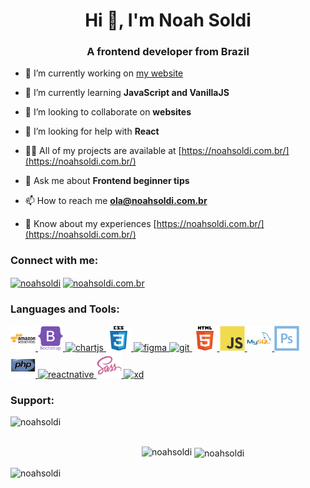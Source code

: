 <h1 align="center">Hi 👋, I'm Noah Soldi</h1>
<h3 align="center">A frontend developer from Brazil</h3>

- 🔭 I’m currently working on [my website](https://noahsoldi.com.br/)

- 🌱 I’m currently learning **JavaScript and VanillaJS**

- 👯 I’m looking to collaborate on **websites**

- 🤝 I’m looking for help with **React**

- 👨‍💻 All of my projects are available at [https://noahsoldi.com.br/](https://noahsoldi.com.br/)

- 💬 Ask me about **Frontend beginner tips**

- 📫 How to reach me **ola@noahsoldi.com.br**

- 📄 Know about my experiences [https://noahsoldi.com.br/](https://noahsoldi.com.br/)

<h3 align="left">Connect with me:</h3>
<p align="left">
<a href="https://linkedin.com/in/noahsoldi" target="blank"><img align="center" src="https://raw.githubusercontent.com/rahuldkjain/github-profile-readme-generator/master/src/images/icons/Social/linked-in-alt.svg" alt="noahsoldi" height="30" width="40" /></a>
<a href="https://instagram.com/noahsoldi.com.br" target="blank"><img align="center" src="https://raw.githubusercontent.com/rahuldkjain/github-profile-readme-generator/master/src/images/icons/Social/instagram.svg" alt="noahsoldi.com.br" height="30" width="40" /></a>
</p>

<h3 align="left">Languages and Tools:</h3>
<p align="left"> <a href="https://aws.amazon.com" target="_blank" rel="noreferrer"> <img src="https://raw.githubusercontent.com/devicons/devicon/master/icons/amazonwebservices/amazonwebservices-original-wordmark.svg" alt="aws" width="40" height="40"/> </a> <a href="https://getbootstrap.com" target="_blank" rel="noreferrer"> <img src="https://raw.githubusercontent.com/devicons/devicon/master/icons/bootstrap/bootstrap-plain-wordmark.svg" alt="bootstrap" width="40" height="40"/> </a> <a href="https://www.chartjs.org" target="_blank" rel="noreferrer"> <img src="https://www.chartjs.org/media/logo-title.svg" alt="chartjs" width="40" height="40"/> </a> <a href="https://www.w3schools.com/css/" target="_blank" rel="noreferrer"> <img src="https://raw.githubusercontent.com/devicons/devicon/master/icons/css3/css3-original-wordmark.svg" alt="css3" width="40" height="40"/> </a> <a href="https://www.figma.com/" target="_blank" rel="noreferrer"> <img src="https://www.vectorlogo.zone/logos/figma/figma-icon.svg" alt="figma" width="40" height="40"/> </a> <a href="https://git-scm.com/" target="_blank" rel="noreferrer"> <img src="https://www.vectorlogo.zone/logos/git-scm/git-scm-icon.svg" alt="git" width="40" height="40"/> </a> <a href="https://www.w3.org/html/" target="_blank" rel="noreferrer"> <img src="https://raw.githubusercontent.com/devicons/devicon/master/icons/html5/html5-original-wordmark.svg" alt="html5" width="40" height="40"/> </a> <a href="https://developer.mozilla.org/en-US/docs/Web/JavaScript" target="_blank" rel="noreferrer"> <img src="https://raw.githubusercontent.com/devicons/devicon/master/icons/javascript/javascript-original.svg" alt="javascript" width="40" height="40"/> </a> <a href="https://www.mysql.com/" target="_blank" rel="noreferrer"> <img src="https://raw.githubusercontent.com/devicons/devicon/master/icons/mysql/mysql-original-wordmark.svg" alt="mysql" width="40" height="40"/> </a> <a href="https://www.photoshop.com/en" target="_blank" rel="noreferrer"> <img src="https://raw.githubusercontent.com/devicons/devicon/master/icons/photoshop/photoshop-line.svg" alt="photoshop" width="40" height="40"/> </a> <a href="https://www.php.net" target="_blank" rel="noreferrer"> <img src="https://raw.githubusercontent.com/devicons/devicon/master/icons/php/php-original.svg" alt="php" width="40" height="40"/> </a> <a href="https://reactnative.dev/" target="_blank" rel="noreferrer"> <img src="https://reactnative.dev/img/header_logo.svg" alt="reactnative" width="40" height="40"/> </a> <a href="https://sass-lang.com" target="_blank" rel="noreferrer"> <img src="https://raw.githubusercontent.com/devicons/devicon/master/icons/sass/sass-original.svg" alt="sass" width="40" height="40"/> </a> <a href="https://www.adobe.com/products/xd.html" target="_blank" rel="noreferrer"> <img src="https://cdn.worldvectorlogo.com/logos/adobe-xd.svg" alt="xd" width="40" height="40"/> </a> </p>

<h3 align="left">Support:</h3>
<p><a href="https://www.buymeacoffee.com/noahsoldi"> <img align="left" src="https://cdn.buymeacoffee.com/buttons/v2/default-yellow.png" height="50" width="210" alt="noahsoldi" /></a></p><br><br>

<p><img align="left" src="https://github-readme-stats.vercel.app/api/top-langs?username=noahsoldi&show_icons=true&theme=dark&title_color=ff8d22&text_color=ffffff&bg_color=212121&hide_border=true&locale=en&layout=compact" alt="noahsoldi" /></p>

<p>&nbsp;<img align="center" src="https://github-readme-stats.vercel.app/api?username=noahsoldi&show_icons=true&theme=dark&title_color=ff8d22&text_color=ffffff&bg_color=212121&hide_border=true&locale=en" alt="noahsoldi" /></p>

<p><img align="center" src="https://github-readme-streak-stats.herokuapp.com/?user=noahsoldi&theme=dark" alt="noahsoldi" /></p>
